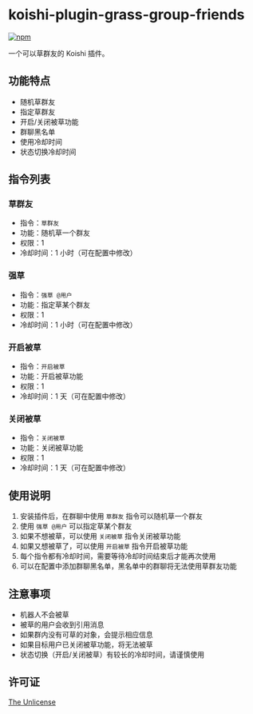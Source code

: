 # koishi-plugin-grass-group-friends

[![npm](https://img.shields.io/npm/v/koishi-plugin-grass-group-friends?style=flat-square)](https://www.npmjs.com/package/koishi-plugin-grass-group-friends)

一个可以草群友的 Koishi 插件。

## 功能特点

- 随机草群友
- 指定草群友
- 开启/关闭被草功能
- 群聊黑名单
- 使用冷却时间
- 状态切换冷却时间

## 指令列表

### 草群友

- 指令：`草群友`
- 功能：随机草一个群友
- 权限：1
- 冷却时间：1 小时（可在配置中修改）

### 强草

- 指令：`强草 @用户`
- 功能：指定草某个群友
- 权限：1
- 冷却时间：1 小时（可在配置中修改）

### 开启被草

- 指令：`开启被草`
- 功能：开启被草功能
- 权限：1
- 冷却时间：1 天（可在配置中修改）

### 关闭被草

- 指令：`关闭被草`
- 功能：关闭被草功能
- 权限：1
- 冷却时间：1 天（可在配置中修改）

## 使用说明

1. 安装插件后，在群聊中使用 `草群友` 指令可以随机草一个群友
2. 使用 `强草 @用户` 可以指定草某个群友
3. 如果不想被草，可以使用 `关闭被草` 指令关闭被草功能
4. 如果又想被草了，可以使用 `开启被草` 指令开启被草功能
5. 每个指令都有冷却时间，需要等待冷却时间结束后才能再次使用
6. 可以在配置中添加群聊黑名单，黑名单中的群聊将无法使用草群友功能

## 注意事项

- 机器人不会被草
- 被草的用户会收到引用消息
- 如果群内没有可草的对象，会提示相应信息
- 如果目标用户已关闭被草功能，将无法被草
- 状态切换（开启/关闭被草）有较长的冷却时间，请谨慎使用

## 许可证

[The Unlicense](LICENSE)

